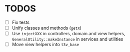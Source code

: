 TODOS
=====

- [ ] Fix tests
- [ ] Unify classes and methods (`getX`) 
- [ ] Use `injectXXX` in controllers, domain and view helpers, `GeneralUtility::makeInstance` in services and utilities
- [ ] Move view helpers into `t3v_base`
